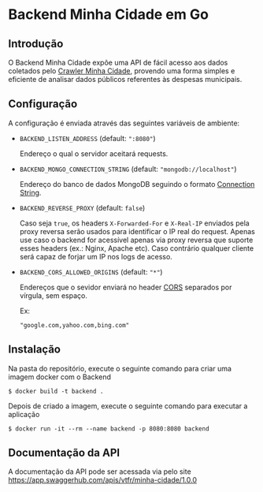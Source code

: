 # Backend Minha Cidade em Go
## Introdução
O Backend Minha Cidade expõe uma API de fácil acesso aos dados coletados
pelo [Crawler Minha Cidade](https://github.com/minha-cidade/crawler), provendo
uma forma simples e eficiente de analisar dados públicos referentes às despesas
municipais.

## Configuração
A configuração é enviada através das seguintes variáveis de ambiente:

* `BACKEND_LISTEN_ADDRESS` (default: `":8080"`)

  Endereço o qual o servidor aceitará requests.


* `BACKEND_MONGO_CONNECTION_STRING` (default: `"mongodb://localhost"`)

  Endereço do banco de dados MongoDB seguindo o formato [Connection String](https://docs.mongodb.com/manual/reference/connection-string/).

* `BACKEND_REVERSE_PROXY` (default: `false`)

  Caso seja `true`, os headers `X-Forwarded-For` e `X-Real-IP` enviados pela
  proxy reversa serão usados para identificar o IP real do request. Apenas
  use caso o backend for acessível apenas via proxy reversa que suporte esses
  headers (ex.: Nginx, Apache etc). Caso contrário qualquer cliente será capaz
  de forjar um IP nos logs de acesso.

* `BACKEND_CORS_ALLOWED_ORIGINS` (default: `"*"`)

  Endereços que o sevidor enviará no header [CORS](https://pt.wikipedia.org/wiki/Cross-origin_resource_sharing) separados
  por vírgula, sem espaço.

  Ex:

      "google.com,yahoo.com,bing.com"


## Instalação
Na pasta do repositório, execute o seguinte comando para criar uma imagem docker
com o Backend

    $ docker build -t backend .

Depois de criado a imagem, execute o seguinte comando para executar a aplicação

    $ docker run -it --rm --name backend -p 8080:8080 backend

## Documentação da API

A documentação da API pode ser acessada via pelo site https://app.swaggerhub.com/apis/vtfr/minha-cidade/1.0.0

